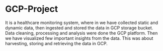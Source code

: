 # GCP-Project

It is a healthcare monitoring system, where in we have collected static and dynamic data, then ingested and stored the data in GCP storage bucket. Data cleaning, processing and analysis were done the GCP platform. Then we have visualized few important insights from the data. This was about harvesting, storing and retrieving the data in GCP.
